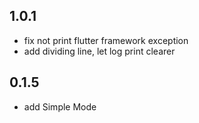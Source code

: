 ## 1.0.1
* fix not print flutter framework exception 
* add dividing line, let log print clearer
## 0.1.5
* add Simple Mode